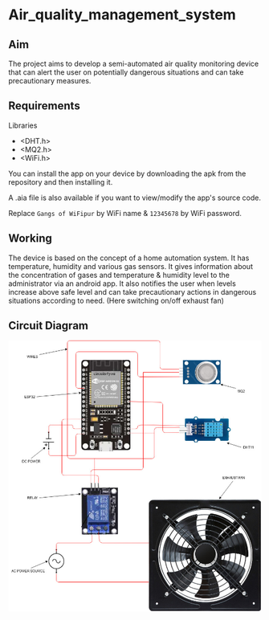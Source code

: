 # Air_quality_management_system

## Aim
The project aims to develop a semi-automated air quality monitoring device that can alert the user on potentially dangerous situations and can take precautionary measures.

## Requirements
Libraries
* <DHT.h>
* <MQ2.h>
* <WiFi.h>

You can install the app on your device by downloading the apk from the repository and then installing it.

A .aia file is also available if you want to view/modify the app's source code.

Replace `Gangs of WiFipur` by WiFi name & `12345678` by WiFi password.

## Working
The device is based on the concept of a home automation system. It has temperature, humidity and various gas sensors. It gives information about the concentration of gases and temperature & humidity level to the administrator via an android app. It also notifies the user when levels increase above safe level and can take precautionary actions in dangerous situations according to need. (Here switching on/off exhaust fan)

## Circuit Diagram

![Circuit diagram](https://github.com/theViz343/Air_quality_management_system/blob/master/circuit_diagram.jpg?raw=true)
